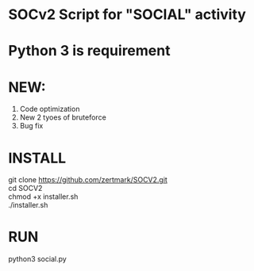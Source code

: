 # SOCv2 Script for "SOCIAL" activity                                    
# Python 3 is requirement                               
# NEW:                                        
1) Code optimization 
2) New 2 tyoes of bruteforce
3) Bug fix
# INSTALL
git clone https://github.com/zertmark/SOCV2.git                                                     
cd SOCV2                      
chmod +x installer.sh                      
./installer.sh                        
# RUN
python3 social.py
